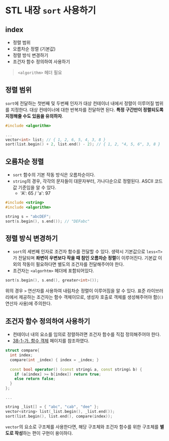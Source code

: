 # STL 내장 `sort` 사용하기

## index
- 정렬 범위
- 오름차순 정렬 (기본값)
- 정렬 방식 변경하기
- 조건자 함수 정의하여 사용하기

> `<algorithm>` 헤더 필요

## 정렬 범위
`sort`에 전달하는 첫번째 및 두번째 인자가 대상 컨테이너 내에서 정렬이 이루어질 범위를 지정한다. 대상 컨테이너에 대한 반복자를 전달하면 된다. **특정 구간만이 정렬되도록 지정해줄 수도 있음을 유의하자**.

```cpp
#include <algorithm>

...
vector<int> list; // { 1, 2, 6, 5, 4, 3, 8 }
sort(list.begin() + 2, list.end() - 2); // { 1, 2, "4, 5, 6", 3, 8 }
```

## 오름차순 정렬
- `sort` 함수의 기본 작동 방식은 오름차순이다. 
- `string`의 경우, 각각의 문자들이 대문자부터, 가나다순으로 정렬된다. ASCII 코드값 기준임을 알 수 있다.
  - 'A': 65 / 'a': 97

```cpp
#include <string>
#include <algorithm>

string s = "abcDEF";
sort(s.begin(), s.end()); // "DEFabc"
```

## 정렬 방식 변경하기
- `sort`의 세번째 인자로 조건자 함수를 전달할 수 있다. 생략시 기본값으로 `less<T>`가 전달되며 **좌변이 우변보다 작을 때 참인 오름차순 정렬**이 이루어진다. 기본값 이외의 작동이 필요하다면 별도의 조건자를 전달해주어야 한다.
- 조건자는 `<algorhtm>` 헤더에 포함되어있다.

```cpp
sort(s.begin(), s.end(), greater<int>());
```

위의 경우 `>` 연산자를 사용하여 내림차순 정렬이 이루어짐을 알 수 있다. 표준 라이브러리에서 제공하는 조건자는 함수 객체이므로, 생성자 호출로 객체를 생성해주어야 함(`()`연산자 사용)에 주의한다.

## 조건자 함수 정의하여 사용하기
- 컨테이너 내의 요소를 임의로 정렬하려면 조건자 함수를 직접 정의해주어야 한다.
- [38-1-가. 함수 객체](http://soen.kr/) 페이지를 참조하였다.

```cpp
struct compare{
  int index;
  compare(int _index) { index = _index; }
  
  const bool operator() (const string& a, const string& b) {
    if (a[index] >= b[index]) return true;
    else return false;
  }
};

...

string _list[] = { "abc", "cab", "dee" };
vector<string> list(_list.begin(), _list.end());
sort(list.begin(), list.end(), compare(index));
```

`vector`의 요소로 구조체를 사용한다면, 해당 구조체와 조건자 함수를 위한 구조체를 **별도로 작성**하는 편이 구현이 용이하다.
